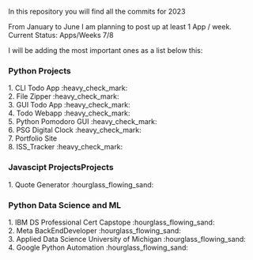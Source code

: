 In this repository you will find all the commits for 2023

From January to June I am planning to post up at least 1 App / week.<br>
Current Status: Apps/Weeks 7/8

I will be adding the most important ones as a list below this:

<h3>Python Projects</h3>
1. CLI Todo App :heavy_check_mark:<br>
2. File Zipper :heavy_check_mark:<br>
3. GUI Todo App :heavy_check_mark:<br>
4. Todo Webapp :heavy_check_mark:<br>
5. Python Pomodoro GUI :heavy_check_mark:<br>
6. PSG Digital Clock :heavy_check_mark:<br>
7. Portfolio Site<br>
8. ISS_Tracker :heavy_check_mark:<br>

<h3>Javascipt ProjectsProjects</h3>
1. Quote Generator :hourglass_flowing_sand:<br>

<h3>Python Data Science and ML</h3>
1. IBM DS Professional Cert Capstope :hourglass_flowing_sand:<br>
2. Meta BackEndDeveloper :hourglass_flowing_sand:<br>
3. Applied Data Science University of Michigan :hourglass_flowing_sand:<br>
4. Google Python Automation :hourglass_flowing_sand:<br>
